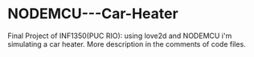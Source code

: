 # NODEMCU---Car-Heater
Final Project of INF1350(PUC RIO): using love2d and NODEMCU i'm simulating a car heater. More description in the comments of code files.
